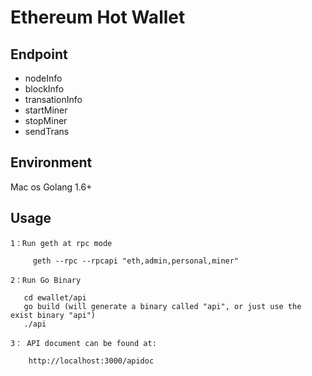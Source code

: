 # Ethereum Hot Wallet

## Endpoint
-  nodeInfo
-  blockInfo
-  transationInfo
-  startMiner
-  stopMiner
-  sendTrans

## Environment
   Mac os
   Golang 1.6+

## Usage

``` 
1：Run geth at rpc mode 

	 geth --rpc --rpcapi "eth,admin,personal,miner"
  
2：Run Go Binary

   cd ewallet/api
   go build (will generate a binary called "api", or just use the exist binary "api")
   ./api

3： API document can be found at:

    http://localhost:3000/apidoc
	
```
